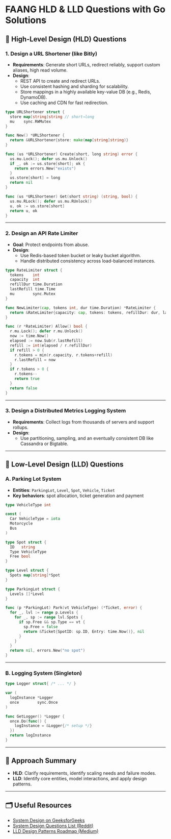 
# FAANG HLD & LLD Questions with Go Solutions

## 🚀 High-Level Design (HLD) Questions

### 1. Design a URL Shortener (like Bitly)
- **Requirements**: Generate short URLs, redirect reliably, support custom aliases, high read volume.
- **Design**:
  - REST API to create and redirect URLs.
  - Use consistent hashing and sharding for scalability.
  - Store mappings in a highly available key-value DB (e.g., Redis, DynamoDB).
  - Use caching and CDN for fast redirection.

```go
type URLShortener struct {
  store map[string]string // short→long
  mu    sync.RWMutex
}

func New() *URLShortener {
  return &URLShortener{store: make(map[string]string)}
}

func (us *URLShortener) Create(short, long string) error {
  us.mu.Lock(); defer us.mu.Unlock()
  if _, ok := us.store[short]; ok {
    return errors.New("exists")
  }
  us.store[short] = long
  return nil
}

func (us *URLShortener) Get(short string) (string, bool) {
  us.mu.RLock(); defer us.mu.RUnlock()
  u, ok := us.store[short]
  return u, ok
}
```

---

### 2. Design an API Rate Limiter
- **Goal**: Protect endpoints from abuse.
- **Design**:
  - Use Redis-based token bucket or leaky bucket algorithm.
  - Handle distributed consistency across load-balanced instances.

```go
type RateLimiter struct {
  tokens    int
  capacity  int
  refillDur time.Duration
  lastRefill time.Time
  mu        sync.Mutex
}

func NewLimiter(cap, tokens int, dur time.Duration) *RateLimiter {
  return &RateLimiter{capacity: cap, tokens: tokens, refillDur: dur, lastRefill: time.Now()}
}

func (r *RateLimiter) Allow() bool {
  r.mu.Lock(); defer r.mu.Unlock()
  now := time.Now()
  elapsed := now.Sub(r.lastRefill)
  refill := int(elapsed / r.refillDur)
  if refill > 0 {
    r.tokens = min(r.capacity, r.tokens+refill)
    r.lastRefill = now
  }
  if r.tokens > 0 {
    r.tokens--
    return true
  }
  return false
}
```

---

### 3. Design a Distributed Metrics Logging System
- **Requirements**: Collect logs from thousands of servers and support rollups.
- **Design**:
  - Use partitioning, sampling, and an eventually consistent DB like Cassandra or Bigtable.

---

## 🔧 Low-Level Design (LLD) Questions

### A. Parking Lot System
- **Entities**: `ParkingLot`, `Level`, `Spot`, `Vehicle`, `Ticket`
- **Key behaviors**: spot allocation, ticket generation and payment

```go
type VehicleType int

const (
  Car VehicleType = iota
  Motorcycle
  Bus
)

type Spot struct {
  ID   string
  Type VehicleType
  Free bool
}

type Level struct {
  Spots map[string]*Spot
}

type ParkingLot struct {
  Levels []*Level
}

func (p *ParkingLot) Park(vt VehicleType) (*Ticket, error) {
  for _, lvl := range p.Levels {
    for _, sp := range lvl.Spots {
      if sp.Free && sp.Type == vt {
        sp.Free = false
        return &Ticket{SpotID: sp.ID, Entry: time.Now()}, nil
      }
    }
  }
  return nil, errors.New("no spot")
}
```

---

### B. Logging System (Singleton)

```go
type Logger struct{ /* ... */ }

var (
  logInstance *Logger
  once        sync.Once
)

func GetLogger() *Logger {
  once.Do(func() {
    logInstance = &Logger{/* setup */}
  })
  return logInstance
}
```

---

## 🧭 Approach Summary

- **HLD**: Clarify requirements, identify scaling needs and failure modes.
- **LLD**: Identify core entities, model interactions, and apply design patterns.

---

## 🗂️ Useful Resources
- [System Design on GeeksforGeeks](https://www.geeksforgeeks.org/system-design/system-design-interviews-faang/)
- [System Design Questions List (Reddit)](https://www.reddit.com/r/leetcode/comments/1j9a8u6/45_system_design_questions_i_curated_for/)
- [LLD Design Patterns Roadmap (Medium)](https://medium.com/@sandeep.kumar.ece16/low-level-design-roadmap-7581688d96fa)
